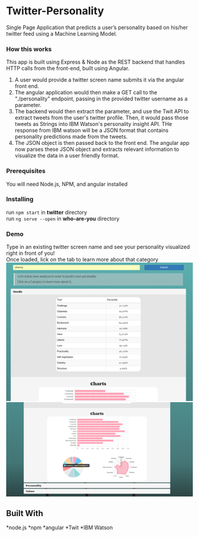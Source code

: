 


# Twitter-Personality

Single Page Application that predicts a user’s personality based on his/her twitter feed using a Machine Learning Model.


### How this works
This app is built using Express & Node as the REST backend that handles HTTP calls from the front-end, built using Angular.
<ol>
  <li>
A user would provide a twitter screen name submits it via the angular front end. </li>
   <li>The angular application would then make a GET call to the "./personality" endpoint, passing in the provided twitter username as a parameter.
</li>
   <li>The backend would then extract the parameter, and use the Twit API to extract tweets from the user's twitter profile. Then, it would pass those tweets as Strings into IBM Watson's personality insight API. THe response from IBM watson will be a JSON format that contains personality predictions made from the tweets. </li>
   <li>The JSON object is then passed back to the front end. The angular app now parses these JSON object and extracts relevant information to visualize the data in a user friendly format.</li>
</ol>

### Prerequisites

You will need Node.js, NPM, and angular installed

### Installing

run <code>npm start</code> in <strong>twitter</strong> directory <br>
run <code>ng serve --open</code> in <strong>who-are-you</strong> directory<br>

### Demo
Type in an existing twitter screen name and see your personality visualized right in front of you! <br>
Once loaded, lick on the tab to learn more about that category <br>
<img src = "Capture.PNG">
<img src = "screenshot.png">

## Built With

*node.js
*npm
*angular
*Twit
*IBM Watson

